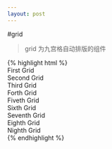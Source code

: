 ```yaml
---
layout: post
---
```


#grid

> grid 为九宫格自动排版的组件

<div class='article-demo'>
{% highlight html %}
<div class="grids">
    <div class="grids-row">
        <div class="grids-grid"> First Grid</div>
        <div class="grids-grid"> Second Grid</div>
        <div class="grids-grid"> Third Grid</div>
    </div>
    <div class="grids-row">
        <div class="grids-grid"> Forth Grid</div>
        <div class="grids-grid"> Fiveth Grid</div>
        <div class="grids-grid"> Sixth Grid</div>
    </div>
    <div class="grids-row">
        <div class="grids-grid"> Seventh Grid</div>
        <div class="grids-grid"> Eighth Grid</div>
        <div class="grids-grid"> Nighth Grid</div>
    </div>
</div>
{% endhighlight %}
</div>


